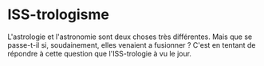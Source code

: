 # ISS-trologisme
L'astrologie et l'astronomie sont deux choses très différentes. Mais que se passe-t-il si, soudainement, elles venaient a fusionner ? C'est en tentant de répondre à cette question que l'ISS-trologie à vu le jour.
